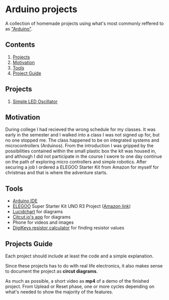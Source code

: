 # Arduino projects
 
A collection of homemade projects using what's most commonly reffered to as ["Arduino"](https://www.arduino.cc/en/guide/introduction).

## Contents

1. [Projects](#project)
1. [Motivation](#motivation)
1. [Tools](#tools)
1. [Project Guide](#project-guide)

## Projects

1. [Simple LED Oscillator](./projects/simple-led-oscillator/simple-led-oscillator.md)

## Motivation

During college I had recieved the wrong schedule for my classes. It was early in the semester and I walked into a class I was not signed up for, but no one stopped me. The class happened to be on 
integrated systems and microcontrollers (Arduinos). From the introduction I was gripped by the possibilities contained within the small plastic box the kit was housed in, and although I did not participate
in the course I swore to one day continue on the path of exploring micro controllers and simple robotics. After securing a job I ordered a ELEGOO Starter Kit from Amazon for myself for christmas and that is where the adventure starts.

## Tools

- [Arduino IDE](https://www.arduino.cc/en/Main/Software)
- [ELEGOO](https://www.elegoo.com) Super Starter Kit UNO R3 Project ([Amazon link](https://www.amazon.com/ELEGOO-Project-Tutorial-Controller-Projects/dp/B01D8KOZF4))
- [Lucidchart](https://www.lucidchart.com) for diagrams
- [Citcut.io's app](https://www.circuito.io/app) for diagrams
- Phone for videos and images
- [DigiKeys resistor calculator](https://www.digikey.com/en/resources/conversion-calculators/conversion-calculator-resistor-color-code-4-band) for finding resistor values


## Projects Guide

Each project should include at least the code and a simple explanation. 

Since these projects has to do with real life electronics, it also makes sense to document the project as **circut diagrams**.

As much as possible, a short video as **mp4** of a demo of the finished project. From Uplead or Reset phase, one or more cycles depending on what's needed to show the majority of the features.